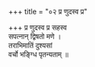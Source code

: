 +++
title = "०२ प्र णुदस्व प्र"

+++
प्र णुदस्व प्र सहस्व  
सपत्नान् द्विषतो मणे ।  
तराभिमातिं दुश्यसां  
वर्चो भङ्ग्धि पृतन्यताम् ॥